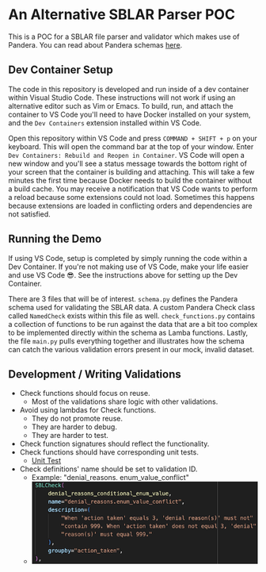 # An Alternative SBLAR Parser POC

This is a POC for a SBLAR file parser and validator which makes use of Pandera. You can read about Pandera schemas [here](https://pandera.readthedocs.io/en/stable/dataframe_schemas.html).

## Dev Container Setup

The code in this repository is developed and run inside of a dev container within Visual Studio Code. These instructions will not work if using an alternative editor such as Vim or Emacs. To build, run, and attach the container to VS Code you'll need to have Docker installed on your system, and the `Dev Containers` extension installed within VS Code.

Open this repository within VS Code and press `COMMAND + SHIFT + p` on your keyboard. This will open the command bar at the top of your window. Enter `Dev Containers: Rebuild and Reopen in Container`. VS Code will open a new window and you'll see a status message towards the bottom right of your screen that the container is building and attaching. This will take a few minutes the first time because Docker needs to build the container without a build cache. You may receive a notification that VS Code wants to perform a reload because some extensions could not load. Sometimes this happens because extensions are loaded in conflicting orders and dependencies are not satisfied.

## Running the Demo

If using VS Code, setup is completed by simply running the code within a Dev Container. If you're not making use of VS Code, make your life easier and use VS Code :sunglasses:. See the instructions above for setting up the Dev Container.

There are 3 files that will be of interest. `schema.py` defines the Pandera schema used for validating the SBLAR data. A custom Pandera Check class called `NamedCheck` exists within this file as well. `check_functions.py` contains a collection of functions to be run against the data that are a bit too complex to be implemented directly within the schema as Lamba functions. Lastly, the file `main.py` pulls everything together and illustrates how the schema can catch the various validation errors present in our mock, invalid dataset.

## Development / Writing Validations

* Check functions should focus on reuse.
  * Most of the validations share logic with other validations.
* Avoid using lambdas for Check functions.
  * They do not promote reuse.
  * They are harder to debug.
  * They are harder to test.
* Check function signatures should reflect the functionality.
* Check functions should have corresponding unit tests.
  * [Unit Test](/tests/test_check_functions.py)
* Check definitions' name should be set to validation ID.
  * Example: "denial_reasons. enum_value_conflict"
  * ![Validation ID](validation_id.png)
